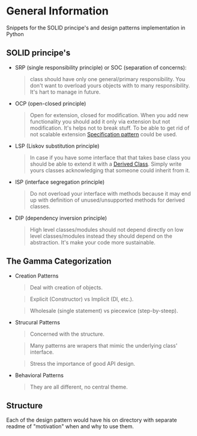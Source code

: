 # General Information
Snippets for the SOLID principe's and design patterns implementation in Python
## SOLID principe's
- SRP (single responsibility principle) or SOC (separation of concerns):
     > class should have only one general/primary responsibility. You don't want to overload yours objects with to many responsibility. It's hart to manage in future.
- OCP (open-closed principle)
    > Open for extension, closed for modification. When you add new functionality you should add it only via extension but not modification. It's helps not to break stuff.
    To be able to get rid of not scalable extension [Specification pattern](https://en.wikipedia.org/wiki/Specification_pattern) could be used.
-  LSP (Liskov substitution principle)
    > In case if you have some interface that that takes base class you should be able to extend it with a [Derived Class](https://www.techopedia.com/definition/3780/derived-class). Simply write yours classes acknowledging that someone could inherit from it.
- ISP (interface segregation principle)
    >Do not overload your interface with methods because it may end up with definition of unused/unsupported methods for derived classes. 
- DIP (dependency inversion principle)
    > High level classes/modules should not depend directly on low level classes/modules instead they should depend on the abstraction. It's make your code more sustainable.

## The Gamma Categorization 
* Creation Patterns
    >Deal with creation of objects.

    >Explicit (Constructor) vs Implicit (DI, etc.).

    >Wholesale (single statement) vs piecewice (step-by-steep).
* Strucural Patterns 
    > Concerned with the structure.

    > Many patterns are wrapers that mimic the underlying class' interface.
    
    > Stress the importance of good API design.

*  Behavioral Patterns

    > They are all different, no central theme.

## Structure 
Each of the design pattern would have his on directory with separate readme of "motivation" when and why to use them.